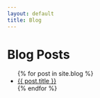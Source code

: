 ```yaml
---
layout: default
title: Blog
---
```


# Blog Posts

<ul>
  {% for post in site.blog %}
    <li>
      <a href="{{ post.url }}">{{ post.title }}</a>
    </li>
  {% endfor %}
</ul>
